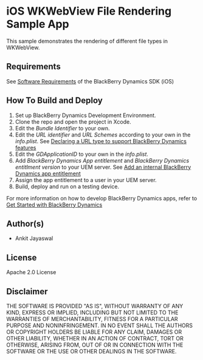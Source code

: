 # iOS WKWebView File Rendering Sample App

This sample demonstrates the rendering of different file types in WKWebView.

## Requirements

See [Software Requirements](https://docs.blackberry.com/en/development-tools/blackberry-dynamics-sdk-ios/current/blackberry-dynamics-sdk-ios-devguide/gwj1489687014271/vcw1490294551674) of the BlackBerry Dynamics SDK (iOS) 



## How To Build and Deploy

1. Set up BlackBerry Dynamics Development Environment.
2. Clone the repo and open the project in Xcode. 
3. Edit the *Bundle Identifier* to your own. 
4. Edit the *URL identifier* and *URL Schemes* according to your own in the *info.plist*. See [Declaring a URL type to support BlackBerry Dynamics features](https://docs.blackberry.com/en/development-tools/blackberry-dynamics-sdk-ios/current/blackberry-dynamics-sdk-ios-devguide/gwj1489687014271/rhn1489778136320)
5. Edit the *GDApplicationID* to your own in the *info.plist*.  
6. Add *BlackBerry Dynamics App entitlement* and *BlackBerry Dynamics entitlment version* to your UEM server. See [Add an internal BlackBerry Dynamics app entitlement](https://docs.blackberry.com/en/endpoint-management/blackberry-uem/current/administration/blackberry-dynamics/Adding-Dynamics-apps/zjx1471960344735) 
7. Assign the app entitlement to a user in your UEM server. 
8. Build, deploy and run on a testing device.

For more information on how to develop BlackBerry Dynamics apps, refer to [Get Started with BlackBerry Dynamics](https://developers.blackberry.com/us/en/resources/get-started/blackberry-dynamics-getting-started) 



## Author(s)

* Ankit Jayaswal



## License

Apache 2.0 License



## Disclaimer

THE SOFTWARE IS PROVIDED "AS IS", WITHOUT WARRANTY OF ANY KIND, EXPRESS OR IMPLIED, INCLUDING BUT NOT LIMITED TO THE WARRANTIES OF MERCHANTABILITY, FITNESS FOR A PARTICULAR PURPOSE AND NONINFRINGEMENT. IN NO EVENT SHALL THE AUTHORS OR COPYRIGHT HOLDERS BE LIABLE FOR ANY CLAIM, DAMAGES OR OTHER LIABILITY, WHETHER IN AN ACTION OF CONTRACT, TORT OR OTHERWISE, ARISING FROM, OUT OF OR IN CONNECTION WITH THE SOFTWARE OR THE USE OR OTHER DEALINGS IN THE SOFTWARE.
